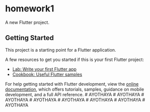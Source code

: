 # homework1

A new Flutter project.

## Getting Started

This project is a starting point for a Flutter application.

A few resources to get you started if this is your first Flutter project:

- [Lab: Write your first Flutter app](https://docs.flutter.dev/get-started/codelab)
- [Cookbook: Useful Flutter samples](https://docs.flutter.dev/cookbook)

For help getting started with Flutter development, view the
[online documentation](https://docs.flutter.dev/), which offers tutorials,
samples, guidance on mobile development, and a full API reference.
#   A Y O T H A Y A  
 #   A Y O T H A Y A  
 #   A Y O T H A Y A  
 #   A Y O T H A Y A  
 #   A Y O T H A Y A  
 #   A Y O T H A Y A  
 #   A Y O T H A Y A  
 #   A Y O T H A Y A  
 